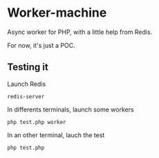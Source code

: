 Worker-machine
==============

Async worker for PHP, with a little help from Redis.

For now, it's just a POC.

Testing it
----------

Launch Redis

	redis-server

In differents terminals, launch some workers

	php test.php worker

In an other terminal, lauch the test

	php test.php
